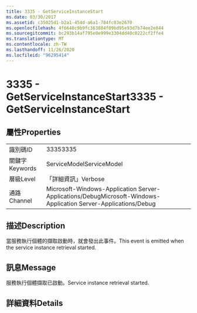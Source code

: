 ```yaml
---
title: 3335 - GetServiceInstanceStart
ms.date: 03/30/2017
ms.assetid: c35025d1-b2a1-454d-a6a1-784fc03e2670
ms.openlocfilehash: 4f6640c9b9fc363884f09bd95e93d7b74ee2e844
ms.sourcegitcommit: bc293b14af795e0e999e3304dd40c0222cf2ffe4
ms.translationtype: MT
ms.contentlocale: zh-TW
ms.lasthandoff: 11/26/2020
ms.locfileid: "96295414"
---
```

# <a name="3335---getserviceinstancestart"></a><span data-ttu-id="e215d-102">3335 - GetServiceInstanceStart</span><span class="sxs-lookup"><span data-stu-id="e215d-102">3335 - GetServiceInstanceStart</span></span>

## <a name="properties"></a><span data-ttu-id="e215d-103">屬性</span><span class="sxs-lookup"><span data-stu-id="e215d-103">Properties</span></span>  
  
|||  
|-|-|  
|<span data-ttu-id="e215d-104">識別碼</span><span class="sxs-lookup"><span data-stu-id="e215d-104">ID</span></span>|<span data-ttu-id="e215d-105">3335</span><span class="sxs-lookup"><span data-stu-id="e215d-105">3335</span></span>|  
|<span data-ttu-id="e215d-106">關鍵字</span><span class="sxs-lookup"><span data-stu-id="e215d-106">Keywords</span></span>|<span data-ttu-id="e215d-107">ServiceModel</span><span class="sxs-lookup"><span data-stu-id="e215d-107">ServiceModel</span></span>|  
|<span data-ttu-id="e215d-108">層級</span><span class="sxs-lookup"><span data-stu-id="e215d-108">Level</span></span>|<span data-ttu-id="e215d-109">「詳細資訊」</span><span class="sxs-lookup"><span data-stu-id="e215d-109">Verbose</span></span>|  
|<span data-ttu-id="e215d-110">通路</span><span class="sxs-lookup"><span data-stu-id="e215d-110">Channel</span></span>|<span data-ttu-id="e215d-111">Microsoft-Windows-Application Server-Applications/Debug</span><span class="sxs-lookup"><span data-stu-id="e215d-111">Microsoft-Windows-Application Server-Applications/Debug</span></span>|  
  
## <a name="description"></a><span data-ttu-id="e215d-112">描述</span><span class="sxs-lookup"><span data-stu-id="e215d-112">Description</span></span>  

 <span data-ttu-id="e215d-113">當服務執行個體的擷取啟動時，就會發出此事件。</span><span class="sxs-lookup"><span data-stu-id="e215d-113">This event is emitted when the service instance retrieval started.</span></span>  
  
## <a name="message"></a><span data-ttu-id="e215d-114">訊息</span><span class="sxs-lookup"><span data-stu-id="e215d-114">Message</span></span>  

 <span data-ttu-id="e215d-115">服務執行個體擷取已啟動。</span><span class="sxs-lookup"><span data-stu-id="e215d-115">Service instance retrieval started.</span></span>  
  
## <a name="details"></a><span data-ttu-id="e215d-116">詳細資料</span><span class="sxs-lookup"><span data-stu-id="e215d-116">Details</span></span>
